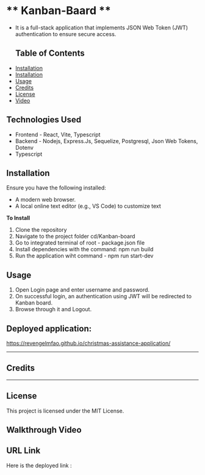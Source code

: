 # ** Kanban-Baard **

* It is a full-stack application that implements JSON Web Token (JWT) authentication to ensure secure access.

  ## Table of Contents 

- [Installation](#Technologiesused)
- [Installation](#installation)
- [Usage](#usage)
- [Credits](#credits)
- [License](#license)
- [Video](#Video)

## **Technologies Used**
* Frontend - React, Vite, Typescript
* Backend - Nodejs, Express.Js, Sequelize, Postgresql, Json Web Tokens, Dotenv
* Typescript

## **Installation**
Ensure you have the following installed:
* A modern web browser.
* A local online text editor (e.g., VS Code) to customize text
  
**To Install**
 1. Clone the repository
 2. Navigate to the project folder cd/Kanban-board
 3. Go to integrated terminal of root - package.json file
 4. Install dependencies with the command: npm run build
 5. Run the application wiht command - npm run start-dev
 
## **Usage**
  1. Open Login page and enter username and password.
  2. On successful login, an authentication using JWT will be redirected to Kanban board.
  3. Browse through it and Logout.

## Deployed application: 
https://revengelmfao.github.io/christmas-assistance-application/

---
## **Credits**

---
## **License**
  This project is licensed under the MIT License. 

## **Walkthrough Video**


## **URL Link**
  Here is the deployed link : 
